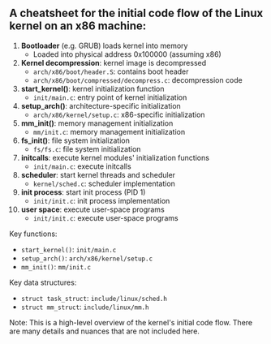 ## A cheatsheet for the initial code flow of the Linux kernel on an x86 machine:


1. **Bootloader** (e.g. GRUB) loads kernel into memory
	* Loaded into physical address 0x100000 (assuming x86)
2. **Kernel decompression**: kernel image is decompressed
	* `arch/x86/boot/header.S`: contains boot header
	* `arch/x86/boot/compressed/decompress.c`: decompression code
3. **start_kernel()**: kernel initialization function
	* `init/main.c`: entry point of kernel initialization
4. **setup_arch()**: architecture-specific initialization
	* `arch/x86/kernel/setup.c`: x86-specific initialization
5. **mm_init()**: memory management initialization
	* `mm/init.c`: memory management initialization
6. **fs_init()**: file system initialization
	* `fs/fs.c`: file system initialization
7. **initcalls**: execute kernel modules' initialization functions
	* `init/main.c`: execute initcalls
8. **scheduler**: start kernel threads and scheduler
	* `kernel/sched.c`: scheduler implementation
9. **init process**: start init process (PID 1)
	* `init/init.c`: init process implementation
10. **user space**: execute user-space programs
	* `init/init.c`: execute user-space programs

Key functions:

* `start_kernel()`: `init/main.c`
* `setup_arch()`: `arch/x86/kernel/setup.c`
* `mm_init()`: `mm/init.c`

Key data structures:

* `struct task_struct`: `include/linux/sched.h`
* `struct mm_struct`: `include/linux/mm.h`

Note: This is a high-level overview of the kernel's initial code flow. There are many details and nuances that are not included here.
